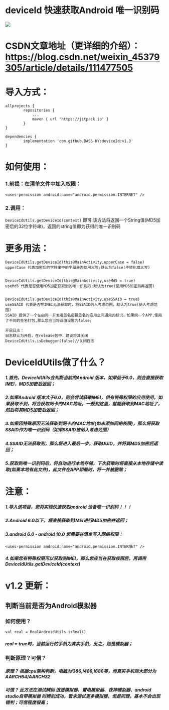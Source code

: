 # deviceId 快速获取Android 唯一识别码
[![](https://jitpack.io/v/BASS-HY/deviceId.svg)](https://jitpack.io/#BASS-HY/deviceId)

# CSDN文章地址（更详细的介绍）：https://blog.csdn.net/weixin_45379305/article/details/111477505

# 导入方式：
```
allprojects {
		repositories {
			...
			maven { url 'https://jitpack.io' }
		}
}

dependencies {
	    implementation 'com.github.BASS-HY:deviceId:v1.3'
}
```

# 如何使用：
### 1.前提：在清单文件中加入权限：
```<uses-permission android:name="android.permission.INTERNET" />```

### 2.调用：
```DeviceIdUtils.getDeviceId(context)```
即可,该方法将返回一个String值(MD5加密后的32位字符串)，返回的string值即为获得的唯一识别码

# 更多用法：

```
DeviceIdUtils.getDeviceId(this@MainActivity,upperCase = false)
upperCase 代表加密后的字符串中的字母是否使用大写;默认为false(不转化成大写)


DeviceIdUtils.getDeviceId(this@MainActivity,useMd5 = true)
useMd5 代表是否使用MD5加密获取到的唯一识别码;默认为true(使用MD5加密后再返回)


DeviceIdUtils.getDeviceId(this@MainActivity,useSSAID = true)
useSSAID 代表是否在IMEI无法获取时，将SSAID纳入考虑范围，默认为true(纳入考虑范围)
SSAID 提供了一个在由同一开发者签名密钥签名的应用之间通用的标识，如果同一个APP,使用了不同的签名打包,那么您应当将该值设置为false;

开启日志：
日志默认为开启，在release包中，建议将其关闭
DeviceIdUtils.isDebugger(false)//关闭日志
```
# DeviceIdUtils做了什么？
#####  1.首先，DeviceIdUtils会判断当前的Android 版本，如果低于6.0，则会直接获取IMEI，MD5加密后返回；
#####  2.如果Android 版本大于6.0，则会尝试获取IMEI，供有特殊权限的应用使用，如果获取不到，将会获取网卡的MAC地址，一般到这里，就能获取到MAC地址了，然后将其MD5加密后返回；
#####  3.如果因特殊原因无法获取到网卡的MAC地址(如未添加网络权限)，那么将获取SSAID作为唯一识别码（如果SSAID被纳入考虑范围）
#####  4.SSAID无法获取到，那么将进入最后一步，获取UUID，并将其MD5加密后返回；
#####  5.获取到唯一识别码后，将自动进行本地存储，下次获取时将直接从本地存储中读取(如果本地有此文件)，此文件在APP卸载时，将一并被删除；


# 注意：
##### 1.导入该项目，您将实现快速获取android 设备唯一识别码！！！
##### 2.Android 6.0以下，将直接获取到IMEI进行MD5加密并返回；
##### 3.android 6.0 - android 10.0 您需要在清单写入网络权限：
```
<uses-permission android:name="android.permission.INTERNET" />
```
##### 4.如果您有特殊权限可以获取到IMEI，那么您应当在获取权限后，再调用DeviceIdUtils.getDeviceId(context)

# v1.2 更新：
## 判断当前是否为Android模拟器
### 如何使用？
```
val real = RealAndroidUtils.isReal()
```
##### real = true时，当前运行的手机为真实手机，反之，则是模拟器；

### 判断原理？可信？
##### 原理？ 根据cpu架构判断，电脑为I386,I486,I686等，而真实手机则大部分为AARCH64/AARCH32
##### 可信？ 此方法在测试辨别 逍遥模拟器、雷电模拟器、夜神模拟器、android studio自带模拟器 时辨别成功，暂未测试更多模拟器，但是同理，基本不会出现错判；可信程度很高；
